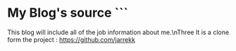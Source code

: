 # My Blog's source ```

This blog will include all of the job information about me.\nThree
It is a clone form the project : https://github.com/jarrekk

```
